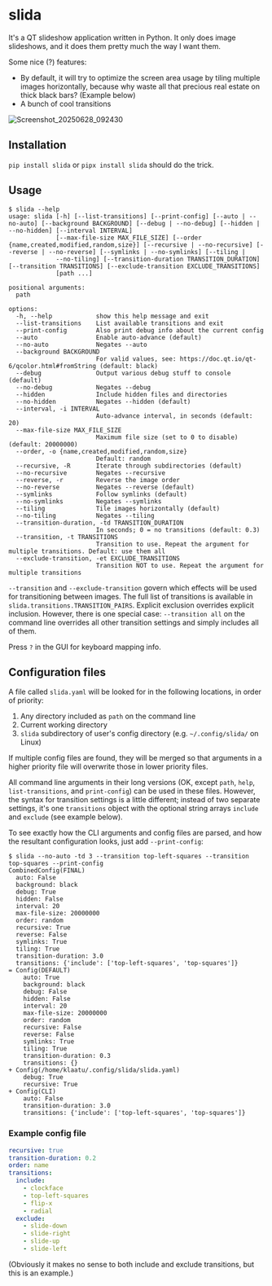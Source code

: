 # slida

It's a QT slideshow application written in Python. It only does image slideshows, and it does them pretty much the way I want them.

Some nice (?) features:

* By default, it will try to optimize the screen area usage by tiling multiple images horizontally, because why waste all that precious real estate on thick black bars? (Example below)
* A bunch of cool transitions

![Screenshot_20250628_092430](https://github.com/user-attachments/assets/81663353-2cca-43a1-9162-649b42b47c8c)

## Installation

`pip install slida` or `pipx install slida` should do the trick.

## Usage

```shell
$ slida --help
usage: slida [-h] [--list-transitions] [--print-config] [--auto | --no-auto] [--background BACKGROUND] [--debug | --no-debug] [--hidden | --no-hidden] [--interval INTERVAL]
             [--max-file-size MAX_FILE_SIZE] [--order {name,created,modified,random,size}] [--recursive | --no-recursive] [--reverse | --no-reverse] [--symlinks | --no-symlinks] [--tiling |
             --no-tiling] [--transition-duration TRANSITION_DURATION] [--transition TRANSITIONS] [--exclude-transition EXCLUDE_TRANSITIONS]
             [path ...]

positional arguments:
  path

options:
  -h, --help            show this help message and exit
  --list-transitions    List available transitions and exit
  --print-config        Also print debug info about the current config
  --auto                Enable auto-advance (default)
  --no-auto             Negates --auto
  --background BACKGROUND
                        For valid values, see: https://doc.qt.io/qt-6/qcolor.html#fromString (default: black)
  --debug               Output various debug stuff to console (default)
  --no-debug            Negates --debug
  --hidden              Include hidden files and directories
  --no-hidden           Negates --hidden (default)
  --interval, -i INTERVAL
                        Auto-advance interval, in seconds (default: 20)
  --max-file-size MAX_FILE_SIZE
                        Maximum file size (set to 0 to disable) (default: 20000000)
  --order, -o {name,created,modified,random,size}
                        Default: random
  --recursive, -R       Iterate through subdirectories (default)
  --no-recursive        Negates --recursive
  --reverse, -r         Reverse the image order
  --no-reverse          Negates --reverse (default)
  --symlinks            Follow symlinks (default)
  --no-symlinks         Negates --symlinks
  --tiling              Tile images horizontally (default)
  --no-tiling           Negates --tiling
  --transition-duration, -td TRANSITION_DURATION
                        In seconds; 0 = no transitions (default: 0.3)
  --transition, -t TRANSITIONS
                        Transition to use. Repeat the argument for multiple transitions. Default: use them all
  --exclude-transition, -et EXCLUDE_TRANSITIONS
                        Transition NOT to use. Repeat the argument for multiple transitions
```

`--transition` and `--exclude-transition` govern which effects will be used for transitioning between images. The full list of transitions is available in `slida.transitions.TRANSITION_PAIRS`. Explicit exclusion overrides explicit inclusion. However, there is one special case: `--transition all` on the command line overrides all other transition settings and simply includes all of them.

Press `?` in the GUI for keyboard mapping info.

## Configuration files

A file called `slida.yaml` will be looked for in the following locations, in order of priority:

1. Any directory included as `path` on the command line
2. Current working directory
3. `slida` subdirectory of user's config directory (e.g. `~/.config/slida/` on Linux)

If multiple config files are found, they will be merged so that arguments in a higher priority file will overwrite those in lower priority files.

All command line arguments in their long versions (OK, except `path`, `help`, `list-transitions`, and `print-config`) can be used in these files. However, the syntax for transition settings is a little different; instead of two separate settings, it's one `transitions` object with the optional string arrays `include` and `exclude` (see example below).

To see exactly how the CLI arguments and config files are parsed, and how the resultant configuration looks, just add `--print-config`:

```shell
$ slida --no-auto -td 3 --transition top-left-squares --transition top-squares --print-config
CombinedConfig(FINAL)
  auto: False
  background: black
  debug: True
  hidden: False
  interval: 20
  max-file-size: 20000000
  order: random
  recursive: True
  reverse: False
  symlinks: True
  tiling: True
  transition-duration: 3.0
  transitions: {'include': ['top-left-squares', 'top-squares']}
= Config(DEFAULT)
    auto: True
    background: black
    debug: False
    hidden: False
    interval: 20
    max-file-size: 20000000
    order: random
    recursive: False
    reverse: False
    symlinks: True
    tiling: True
    transition-duration: 0.3
    transitions: {}
+ Config(/home/klaatu/.config/slida/slida.yaml)
    debug: True
    recursive: True
+ Config(CLI)
    auto: False
    transition-duration: 3.0
    transitions: {'include': ['top-left-squares', 'top-squares']}
```

### Example config file

```yaml
recursive: true
transition-duration: 0.2
order: name
transitions:
  include:
    - clockface
    - top-left-squares
    - flip-x
    - radial
  exclude:
    - slide-down
    - slide-right
    - slide-up
    - slide-left
```
(Obviously it makes no sense to both include and exclude transitions, but this is an example.)
